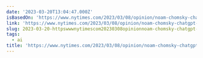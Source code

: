 ```yaml
---
date: '2023-03-20T13:04:47.000Z'
isBasedOn: 'https://www.nytimes.com/2023/03/08/opinion/noam-chomsky-chatgpt-ai.html'
link: 'https://www.nytimes.com/2023/03/08/opinion/noam-chomsky-chatgpt-ai.html'
slug: 2023-03-20-httpswwwnytimescom20230308opinionnoam-chomsky-chatgpt-aihtml
tags:
  - ai
title: 'https://www.nytimes.com/2023/03/08/opinion/noam-chomsky-chatgpt-ai.html'
---
```


